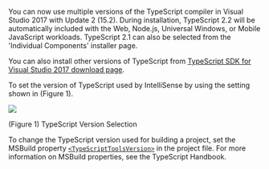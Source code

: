 You can now use multiple versions of the TypeScript compiler in Visual Studio 2017 with Update 2 (15.2). During installation, TypeScript 2.2 will be automatically included with the Web, Node.js, Universal Windows, or Mobile JavaScript workloads. TypeScript 2.1 can also be selected from the 'Individual Components' installer page.

You can also install other versions of TypeScript from [TypeScript SDK for Visual Studio 2017 download page](https://www.microsoft.com/en-us/download/details.aspx?id=55258).

To set the version of TypeScript used by IntelliSense by using the setting shown in (Figure 1). 

![](https://www.visualstudio.com/en-us/news/releasenotes/media/tsversion-2.png)

(Figure 1) TypeScript Version Selection


To change the TypeScript version used for building a project, set the MSBuild property [`<TypeScriptToolsVersion>`](http://www.typescriptlang.org/docs/handbook/compiler-options-in-msbuild.html#toolsversion) in the project file. For more information on MSBuild properties, see the TypeScript Handbook.


